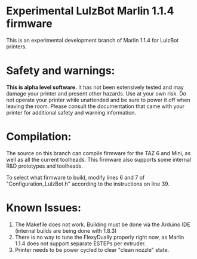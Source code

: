 # Experimental LulzBot Marlin 1.1.4 firmware

This is an experimental development branch of Marlin 1.1.4 for LulzBot printers.

# Safety and warnings:

**This is alpha level software.** It has not been extensively tested and may damage your printer and present other hazards. Use at your own risk. Do not operate your printer while unattended and be sure to power it off when leaving the room. Please consult the documentation that came with your printer for additional safety and warning information.

# Compilation:

The source on this branch can compile firmware for the TAZ 6 and Mini, as well as all the current toolheads. This firmware also supports some internal R&D prototypes and toolheads.

To select what firmware to build, modify lines 6 and 7 of "Configuration_LulzBot.h" according to the instructions on line 39.

# Known Issues:

1. The Makefile does not work. Building must be done via the Arduino IDE (internal builds are being done with 1.8.3)
2. There is no way to tune the FlexyDually properly right now, as Marlin 1.1.4 does not support separate ESTEPs per extruder.
3. Printer needs to be power cycled to clear "clean nozzle" state.